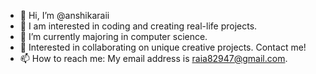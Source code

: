- 👋 Hi, I’m @anshikaraii
- 👀 I am interested in coding and creating real-life projects.
- 🌱 I’m currently majoring in computer science.
- 💞️ Interested in collaborating on unique creative projects. Contact me!
- 📫 How to reach me: My email address is raia82947@gmail.com.

<!---
anshikaraii/anshikaraii is a ✨ special ✨ repository because its `README.md` (this file) appears on your GitHub profile.
You can click the Preview link to take a look at your changes.
--->

